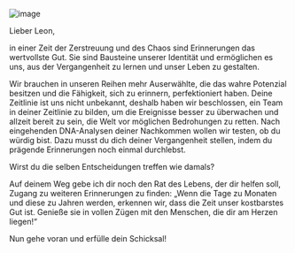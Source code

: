 ![image](https://github.com/Spielanleitung/Alles_was_bleibt_sind_die_Erinnerurngen/assets/169519547/a0d07a9d-ab25-4040-a19a-86d6571e8ff9)



Lieber Leon,

in einer Zeit der Zerstreuung und des Chaos sind Erinnerungen das wertvollste Gut. 
Sie sind Bausteine unserer Identität und ermöglichen es uns, aus der Vergangenheit zu lernen und unser Leben zu gestalten.

Wir brauchen in unseren Reihen mehr Auserwählte, die das wahre Potenzial besitzen und die Fähigkeit, sich zu erinnern, perfektioniert haben.
Deine Zeitlinie ist uns nicht unbekannt, deshalb haben wir beschlossen, ein Team in deiner Zeitlinie zu bilden, um die Ereignisse besser zu überwachen und allzeit bereit zu sein, die Welt vor möglichen Bedrohungen zu retten.
Nach eingehenden DNA-Analysen deiner Nachkommen wollen wir testen, ob du würdig bist.
Dazu musst du dich deiner Vergangenheit stellen, indem du prägende Erinnerungen noch einmal durchlebst.

Wirst du die selben Entscheidungen treffen wie damals?

Auf deinem Weg gebe ich dir noch den Rat des Lebens, der dir helfen soll, Zugang zu weiteren Erinnerungen zu finden: „Wenn die Tage zu Monaten und diese zu Jahren werden, erkennen wir, dass die Zeit unser kostbarstes Gut ist. Genieße sie in vollen Zügen mit den Menschen, die dir am Herzen liegen!“

Nun gehe voran und erfülle dein Schicksal!
